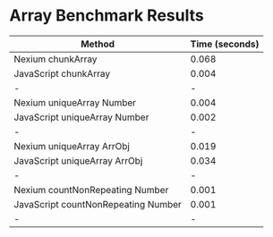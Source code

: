 # Array Benchmark Results

| Method                              | Time (seconds) |
| ----------------------------------- | -------------- |
| Nexium chunkArray                   | 0.068          |
| JavaScript chunkArray               | 0.004          |
| -                                   | -              |
| Nexium uniqueArray Number           | 0.004          |
| JavaScript uniqueArray Number       | 0.002          |
| -                                   | -              |
| Nexium uniqueArray ArrObj           | 0.019          |
| JavaScript uniqueArray ArrObj       | 0.034          |
| -                                   | -              |
| Nexium countNonRepeating Number     | 0.001          |
| JavaScript countNonRepeating Number | 0.001          |
| -                                   | -              |
